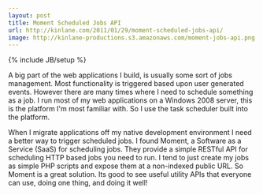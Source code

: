 ```yaml
---
layout: post
title: Moment Scheduled Jobs API
url: http://kinlane.com/2011/01/29/moment-scheduled-jobs-api/
image: http://kinlane-productions.s3.amazonaws.com/moment-jobs-api.png
---
```

{% include JB/setup %}
A big part of the web applications I build, is usually some sort of jobs management. Most functionality is triggered based upon user generated events. However there are many times where I need to schedule something as a job.
I run most of my web applications on a Windows 2008 server, this is the platform I'm most familiar with.  So I use the task scheduler built into the platform.

When I migrate applications off my native development environment I need a better way to trigger scheduled jobs.
I found Moment, a Software as a Service (SaaS) for scheduling jobs.  They provide a simple RESTful API for scheduling HTTP based jobs you need to run.
I tend to just create my jobs as simple PHP scripts and expose them at a non-indexed public URL. So Moment is a great solution.
Its good to see useful utility APIs that everyone can use, doing one thing, and doing it well!